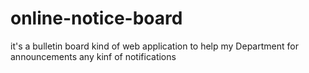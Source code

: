 # online-notice-board
it's a bulletin board kind of web application to help my Department for announcements any kinf of notifications
